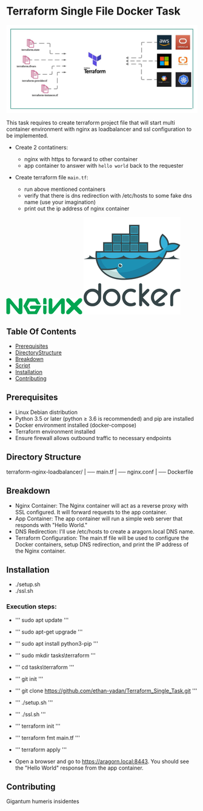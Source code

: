 # Terraform Single File Docker Task 

![Terraform Arch](Terraform.jpg)

This task requires to create terraform project file that will start multi container environment with nginx as loadbalancer 
and ssl configuration to be implemented.

- Create 2 contatiners:
    - nginx with https to forward to other container
    - app container to answer with `hello world` back to the requester

- Create terraform file `main.tf`:
    - run above mentioned containers
    - verify that there is dns redirection with /etc/hosts to some fake dns name (use your imagination)
    - print out the ip address of nginx container

![Nginx](nginx_logo.png) ![Docker](dockerlogo.png)

## Table Of Contents

- [Prerequisites](#prerequisites)
- [DirectoryStructure](#directorystructure) 
- [Breakdown](#breakdown)
- [Script](#script)
- [Installation](#installation)
- [Contributing](#contributing)

## Prerequisites

- Linux Debian distribution
- Python 3.5 or later (python ≥ 3.6 is recommended) and pip are installed
- Docker environment installed (docker-compose)
- Terraform environment installed
- Ensure firewall allows outbound traffic to necessary endpoints 

## Directory Structure

terraform-nginx-loadbalancer/
|
── main.tf
|
── nginx.conf
|
── Dockerfile

## Breakdown 

- Nginx Container: The Nginx container will act as a reverse proxy with SSL configured. It will forward requests to the app container.
- App Container: The app container will run a simple web server that responds with "Hello World."
- DNS Redirection: I'll use /etc/hosts to create a aragorn.local DNS name.
- Terraform Configuration: The main.tf file will be used to configure the Docker containers, setup DNS redirection, and print the IP address of the Nginx container.

## Installation

- ./setup.sh
- ./ssl.sh 

### Execution steps: 

- ''' sudo apt update '''
- ''' sudo apt-get upgrade '''
- ''' sudo apt install python3-pip '''
- ''' sudo mkdir tasks\terraform '''
- ''' cd tasks\terraform '''
- ''' git init '''
- ''' git clone https://github.com/ethan-yadan/Terraform_Single_Task.git '''
- ''' ./setup.sh '''
- ''' ./ssl.sh '''
- ''' terraform init '''
- ''' terraform fmt main.tf '''
- ''' terraform apply '''

- Open a browser and go to https://aragorn.local:8443. You should see the "Hello World" response from the app container.


## Contributing 
Gigantum humeris insidentes
